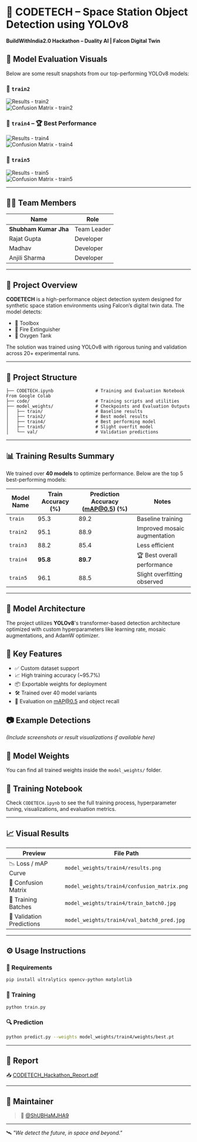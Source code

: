 
# 🚀 CODETECH – Space Station Object Detection using YOLOv8  
**BuildWithIndia2.0 Hackathon – Duality AI | Falcon Digital Twin**

## 📸 Model Evaluation Visuals

Below are some result snapshots from our top-performing YOLOv8 models:

### 🔹 `train2`
![Results - train2](model_weights/train2/results.png)  
![Confusion Matrix - train2](model_weights/train2/confusion_matrix.png)

### 🔹 `train4` – 🏆 Best Performance
![Results - train4](model_weights/train4/results.png)  
![Confusion Matrix - train4](model_weights/train4/confusion_matrix.png)

### 🔹 `train5`
![Results - train5](model_weights/train5/results.png)  
![Confusion Matrix - train5](model_weights/train5/confusion_matrix.png)

---

## 👨‍💻 Team Members

| Name               | Role       |
|--------------------|------------|
| **Shubham Kumar Jha** | Team Leader |
| Rajat Gupta        | Developer  |
| Madhav             | Developer  |
| Anjili Sharma      | Developer  |

---

## 📌 Project Overview

**CODETECH** is a high-performance object detection system designed for synthetic space station environments using Falcon’s digital twin data. The model detects:

- 🔧 Toolbox  
- 🧯 Fire Extinguisher  
- 🪫 Oxygen Tank  

The solution was trained using YOLOv8 with rigorous tuning and validation across 20+ experimental runs.

---

## 📁 Project Structure

```
├── CODETECH.ipynb                # Training and Evaluation Notebook From Google Colab
├── code/                         # Training scripts and utilities
├── model_weights/                # Checkpoints and Evaluation Outputs
│   ├── train/                    # Baseline results
│   ├── train2/                   # Best model results
│   ├── train4/                   # Best performing model
│   ├── train5/                   # Slight overfit model
│   └── val/                      # Validation predictions
```

---

## 📊 Training Results Summary

We trained over **40 models** to optimize performance. Below are the top 5 best-performing models:

| Model Name | Train Accuracy (%) | Prediction Accuracy (mAP@0.5) (%) | Notes                        |
|------------|--------------------|----------------------------------|------------------------------|
| `train`    | 95.3               | 89.2                             | Baseline training            |
| `train2`   | 95.1               | 88.9                             | Improved mosaic augmentation |
| `train3`   | 88.2               | 85.4                             | Less efficient               |
| `train4`   | **95.8**           | **89.7**                         | 🏆 Best overall performance   |
| `train5`   | 96.1               | 88.5                             | Slight overfitting observed  |

---

## 🧠 Model Architecture

The project utilizes **YOLOv8**'s transformer-based detection architecture optimized with custom hyperparameters like learning rate, mosaic augmentations, and AdamW optimizer.

## 📌 Key Features

- ✅ Custom dataset support
- 📈 High training accuracy (~95.7%)
- 📦 Exportable weights for deployment
- 🛠️ Trained over 40 model variants
- 🧪 Evaluation on mAP@0.5 and object recall

## 📷 Example Detections

*(Include screenshots or result visualizations if available here)*

## 📁 Model Weights

You can find all trained weights inside the `model_weights/` folder.

## 📒 Training Notebook

Check `CODETECH.ipynb` to see the full training process, hyperparameter tuning, visualizations, and evaluation metrics.

---

## 📈 Visual Results

| Preview                      | File Path                                    |
|-----------------------------|-----------------------------------------------|
| 📉 Loss / mAP Curve         | `model_weights/train4/results.png`            |
| 🔲 Confusion Matrix         | `model_weights/train4/confusion_matrix.png`   |
| 📸 Training Batches         | `model_weights/train4/train_batch0.jpg`       |
| 🧪 Validation Predictions    | `model_weights/train4/val_batch0_pred.jpg`    |

---

## ⚙️ Usage Instructions

### 🔧 Requirements

```bash
pip install ultralytics opencv-python matplotlib
```

### 🚀 Training

```bash
python train.py
```

### 🔍 Prediction

```bash
python predict.py --weights model_weights/train4/weights/best.pt
```

---

## 📄 Report

📥 [CODETECH_Hackathon_Report.pdf](./CODETECH_Hackathon_Report.pdf)

---

## 🔗 Maintainer

> 👤 [@ShUBHaMJHA9](https://github.com/ShUBHaMJHA9)

---

🛰️ *"We detect the future, in space and beyond."*
